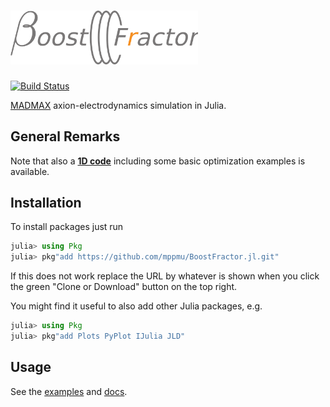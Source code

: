 # <img src="docs/src/img/boost_fractor_logo.png" alt="BoostFractor" width=300> <!--BoostFractor.jl--> 

[![Build Status](https://travis-ci.com/mppmu/BoostFractor.jl.svg?token=WaxBMkB9ZxeQMN9rjG57&branch=master)](https://travis-ci.com/mppmu/BoostFractor.jl)

[MADMAX](https://madmax.mpp.mpg.de) axion-electrodynamics simulation in Julia.

## General Remarks
<!--For the ease of use and to make an easy overview possible, the things here are only a minimal subset of all the code I have written, i.e., I have left out all the code which is actually initializing my specific simulations, running, saving and evaluating them, including making nice plots. I might include some more examples at a later point when everything is more mature.-->

Note that also a [**1D code**](docs/src/1d_model.md) including some basic optimization
examples is available.

## Installation

To install packages just run
```julia
julia> using Pkg
julia> pkg"add https://github.com/mppmu/BoostFractor.jl.git"
```
If this does not work replace the URL by whatever is shown when you click the green "Clone or Download" button on the top right.

<!--- julia> pkg"add git@github.com:mppmu/BoostFractor.jl.git" -->

You might find it useful to also add other Julia packages, e.g.

```julia
julia> using Pkg
julia> pkg"add Plots PyPlot IJulia JLD"
```

## Usage
See the [examples](./examples) and [docs](docs/src/index.md).
